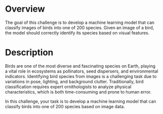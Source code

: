 # Overview

The goal of this challenge is to develop a machine learning model that can classify images of birds into one of 200 species. Given an image of a bird, the model should correctly identify its species based on visual features.

# Description

Birds are one of the most diverse and fascinating species on Earth, playing a vital role in ecosystems as pollinators, seed dispersers, and environmental indicators. Identifying bird species from images is a challenging task due to variations in pose, lighting, and background clutter. Traditionally, bird classification requires expert ornithologists to analyze physical characteristics, which is both time-consuming and prone to human error.

In this challenge, your task is to develop a machine learning model that can classify birds into one of 200 species based on image data.
